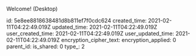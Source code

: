 Welcome! (Desktop)

id: 5e8ee8818638481d8b811ef7f0cdc624
created_time: 2021-02-11T04:22:49.019Z
updated_time: 2021-02-11T04:22:49.019Z
user_created_time: 2021-02-11T04:22:49.019Z
user_updated_time: 2021-02-11T04:22:49.019Z
encryption_cipher_text: 
encryption_applied: 0
parent_id: 
is_shared: 0
type_: 2